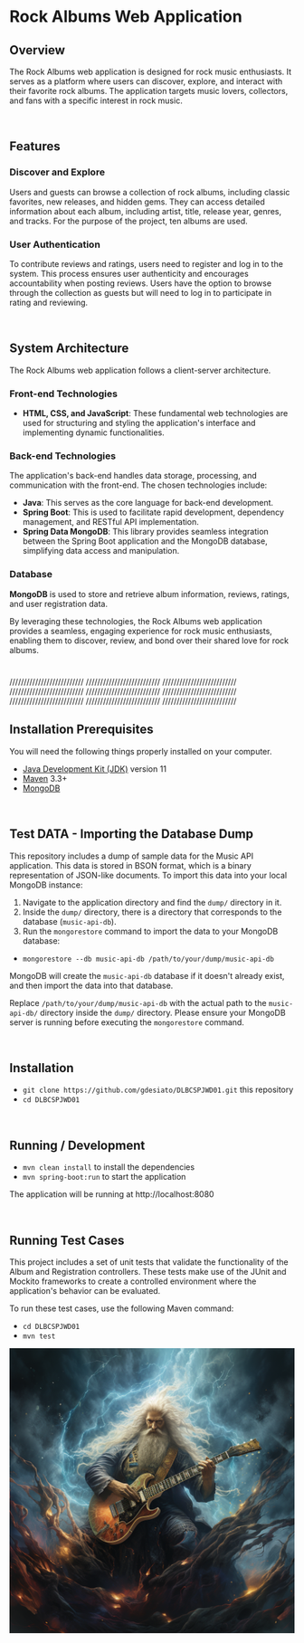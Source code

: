 # Rock Albums Web Application

## Overview
The Rock Albums web application is designed for rock music enthusiasts. It serves as a platform where users can discover, explore, and interact with their favorite rock albums. The application targets music lovers, collectors, and fans with a specific interest in rock music.

<br>

## Features

### Discover and Explore
Users and guests can browse a collection of rock albums, including classic favorites, new releases, and hidden gems. They can access detailed information about each album, including artist, title, release year, genres, and tracks. For the purpose of the project, ten albums are used.

### User Authentication
To contribute reviews and ratings, users need to register and log in to the system. This process ensures user authenticity and encourages accountability when posting reviews. Users have the option to browse through the collection as guests but will need to log in to participate in rating and reviewing.

<br>

## System Architecture
The Rock Albums web application follows a client-server architecture.

### Front-end Technologies
- **HTML, CSS, and JavaScript**: These fundamental web technologies are used for structuring and styling the application's interface and implementing dynamic functionalities.

### Back-end Technologies
The application's back-end handles data storage, processing, and communication with the front-end. The chosen technologies include:
- **Java**: This serves as the core language for back-end development.
- **Spring Boot**: This is used to facilitate rapid development, dependency management, and RESTful API implementation.
- **Spring Data MongoDB**: This library provides seamless integration between the Spring Boot application and the MongoDB database, simplifying data access and manipulation.

### Database
**MongoDB** is used to store and retrieve album information, reviews, ratings, and user registration data.

By leveraging these technologies, the Rock Albums web application provides a seamless, engaging experience for rock music enthusiasts, enabling them to discover, review, and bond over their shared love for rock albums.

#
//////////////////////////
//////////////////////////
////////////////////////// \
//////////////////////////
//////////////////////////
////////////////////////// \
//////////////////////////
//////////////////////////
////////////////////////// 

###
## Installation Prerequisites

You will need the following things properly installed on your computer.

* [Java Development Kit (JDK)](https://adoptopenjdk.net/index.html) version 11
* [Maven](https://maven.apache.org/download.cgi) 3.3+
* [MongoDB](https://www.mongodb.com/try/download/community)


<br>

## Test DATA - Importing the Database Dump

This repository includes a dump of sample data for the Music API application. This data is stored in BSON format, which is a binary representation of JSON-like documents. To import this data into your local MongoDB instance:

1. Navigate to the application directory and find the `dump/` directory in it.
2. Inside the `dump/` directory, there is a directory that corresponds to the database (`music-api-db`).
3. Run the `mongorestore` command to import the data to your MongoDB database:

* `mongorestore --db music-api-db /path/to/your/dump/music-api-db`

MongoDB will create the `music-api-db` database if it doesn't already exist, and then import the data into that database.

Replace `/path/to/your/dump/music-api-db` with the actual path to the `music-api-db/` directory inside the `dump/` directory. Please ensure your MongoDB server is running before executing the `mongorestore` command.



<br>

## Installation

* `git clone https://github.com/gdesiato/DLBCSPJWD01.git` this repository
* `cd DLBCSPJWD01`

<br>

## Running / Development

* `mvn clean install` to install the dependencies
* `mvn spring-boot:run` to start the application

The application will be running at http://localhost:8080

<br>

## Running Test Cases
This project includes a set of unit tests that validate the functionality of the Album and Registration controllers. 
These tests make use of the JUnit and Mockito frameworks to create a controlled environment where the application's behavior can be evaluated.

To run these test cases, use the following Maven command:
* `cd DLBCSPJWD01`
* `mvn test`




![Rock Album Cover](src/main/resources/static/images/rock_cover.png)


